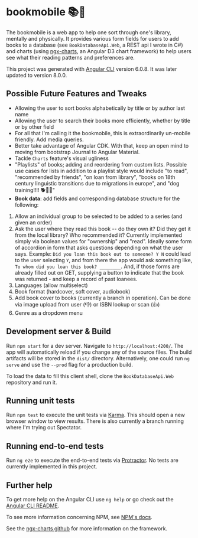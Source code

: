 # bookmobile 📚🚌

The bookmobile is a web app to help one sort through one's library, mentally and physically. It provides various form fields for users to add books to a database (see `BookDatabaseApi.Web`, a REST api I wrote in C#) and charts (using [ngx-charts](https://swimlane.github.io/ngx-charts/), an Angular D3 chart framework) to help users see what their reading patterns and preferences are.

This project was generated with [Angular CLI](https://github.com/angular/angular-cli) version 6.0.8. It was later updated to version 8.0.0.

## Possible Future Features and Tweaks

- Allowing the user to sort books alphabetically by title or by author last name
- Allowing the user to search their books more efficiently, whether by title or by other field
- For all that I'm calling it the bookmobile, this is extraordinarily un-mobile friendly. Add media queries.
- Better take advantage of Angular CDK. With that, keep an open mind to moving from bootstrap Journal to Angular Material.
- Tackle `Charts` feature's visual ugliness
- "Playlists" of books; adding and reordering from custom lists. Possible use cases for lists in addition to a playlist style would include "to read", "recommended by friends", "on loan from library", "books on 18th century linguistic transitions due to migrations in europe", and "dog training!!!! 🐕🌄🚀"
- **Book data**: add fields and corresponding database structure for the following:

 1. Allow an individual group to be selected to be added to a series (and given an order)
 2. Ask the user where they read this book -- do they own it? Did they get it from the local library? Who recommended it? Currently implemented simply via boolean values for "ownership" and "read". Ideally some form of accordion in form that asks questions depending on what the user says. Example: `Did you loan this book out to someone? Y N` could lead to the user selecting `Y`, and from there the app would ask something like, `To whom did you loan this book? ________`. And, if those forms are already filled out on GET, supplying a button to indicate that the book was returned - and keep a record of past loanees.
 3. Languages (allow multiselect)
 4. Book format (hardcover, soft cover, audiobook)
 5. Add book cover to books (currently a branch in operation). Can be done via image upload from user (👎) or ISBN lookup or scan (👍)
 6. Genre as a dropdown menu

## Development server & Build

Run `npm start` for a dev server. Navigate to `http://localhost:4200/`. The app will automatically reload if you change any of the source files. The build artifacts will be stored in the `dist/` directory. Alternatively, one could run `ng serve` and use the `--prod` flag for a production build.

To load the data to fill this client shell, clone the `BookDatabaseApi.Web` repository and run it.

## Running unit tests

Run `npm test` to execute the unit tests via [Karma](https://karma-runner.github.io). This should open a new browser window to view results. There is also currently a branch running where I'm trying out Spectator.

## Running end-to-end tests

Run `ng e2e` to execute the end-to-end tests via [Protractor](http://www.protractortest.org/). No tests are currently implemented in this project.

## Further help

To get more help on the Angular CLI use `ng help` or go check out the [Angular CLI README](https://github.com/angular/angular-cli/blob/master/README.md).

To see more information concerning NPM, see [NPM's docs](https://docs.npmjs.com/).

See the [ngx-charts github](https://github.com/swimlane/ngx-charts) for more information on the framework.
